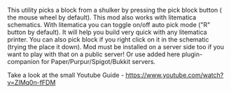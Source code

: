 This utility picks a block from a shulker by pressing the pick block button ( the mouse wheel by default). This mod also works with litematica schematics. With litematica you can toggle on/off auto pick mode ("R" button by default). It will help you build very quick with any litematica printer. You can also pick block if you right click on it in the schematic (trying the place it down). Mod must be installed on a  server side too if you want to play with that on a public server! Or use added here plugin-companion for Paper/Purpur/Spigot/Bukkit servers.

Take a look at the small Youtube Guide - https://www.youtube.com/watch?v=ZIMq0n-fFDM
